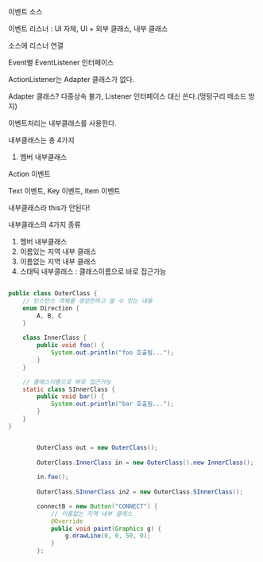 이벤트 소스

이벤트 리스너 : UI 자체, UI + 외부 클래스, 내부 클래스 

소스에 리스너 연결



Event별 EventListener 인터페이스

ActionListener는 Adapter 클래스가 없다.

Adapter 클래스? 다중상속 불가, Listener 인터페이스 대신 쓴다.(멍텅구리 메소드 방지)



이벤트처리는 내부클래스를 사용한다.



내부클래스는 총 4가지

1. 멤버 내부클래스



Action 이벤트



Text 이벤트, Key 이벤트, Item 이벤트



내부클래스라 this가 안된다!



내부클래스의 4가지 종류

1. 멤버 내부클래스
2. 이름있는 지역 내부 클래스
3. 이름없는 지역 내부 클래스
4. 스태틱 내부클래스 : 클래스이름으로 바로 접근가능



```JAVA

public class OuterClass {
	// 인스턴스 객체를 생성안하고 쓸 수 있는 내용
	enum Direction {
		A, B, C
	}
    
	class InnerClass {
		public void foo() {
			System.out.println("foo 호출됨...");
		}
	}

	// 클래스이름으로 바로 접근가능
	static class SInnerClass {
		public void bar() {
			System.out.println("bar 호출됨...");
		}
	}
}


		OuterClass out = new OuterClass();
		
		OuterClass.InnerClass in = new OuterClass().new InnerClass();
		
		in.foo();
		
		OuterClass.SInnerClass in2 = new OuterClass.SInnerClass();

		connectB = new Button("CONNECT") {
			// 이름없는 지역 내부 클래스
			@Override
			public void paint(Graphics g) {
				g.drawLine(0, 0, 50, 0);
			}
		};
```



